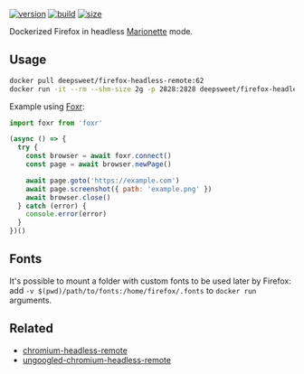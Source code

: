 [![version](https://img.shields.io/badge/firefox-62-green.svg?style=flat-square)](https://packages.ubuntu.com/bionic/firefox) [![build](https://img.shields.io/docker/build/deepsweet/firefox-headless-remote.svg?label=build&style=flat-square)](https://hub.docker.com/r/deepsweet/firefox-headless-remote/) [![size](https://img.shields.io/microbadger/image-size/deepsweet/firefox-headless-remote.svg?label=size&style=flat-square)](https://microbadger.com/images/deepsweet/firefox-headless-remote)

Dockerized Firefox in headless [Marionette](https://vakila.github.io/blog/marionette-act-i-automation/) mode.

## Usage

```sh
docker pull deepsweet/firefox-headless-remote:62
docker run -it --rm --shm-size 2g -p 2828:2828 deepsweet/firefox-headless-remote:62
```

Example using [Foxr](https://github.com/deepsweet/foxr):

```js
import foxr from 'foxr'

(async () => {
  try {
    const browser = await foxr.connect()
    const page = await browser.newPage()

    await page.goto('https://example.com')
    await page.screenshot({ path: 'example.png' })
    await browser.close()
  } catch (error) {
    console.error(error)
  }
})()
```

## Fonts

It's possible to mount a folder with custom fonts to be used later by Firefox: add `-v $(pwd)/path/to/fonts:/home/firefox/.fonts` to `docker run` arguments.

## Related

* [chromium-headless-remote](https://github.com/deepsweet/chromium-headless-remote)
* [ungoogled-chromium-headless-remote](https://github.com/deepsweet/ungoogled-chromium-headless-remote)
